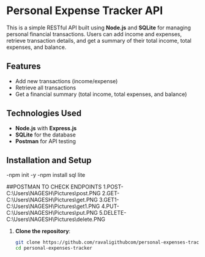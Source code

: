 # Personal Expense Tracker API

This is a simple RESTful API built using **Node.js** and **SQLite** for managing personal financial transactions. Users can add income and expenses, retrieve transaction details, and get a summary of their total income, total expenses, and balance.

## Features

- Add new transactions (income/expense)
- Retrieve all transactions
- Get a financial summary (total income, total expenses, and balance)

## Technologies Used

- **Node.js** with **Express.js**
- **SQLite** for the database
- **Postman** for API testing

## Installation and Setup

-npm init -y
-npm install sql lite

##POSTMAN TO CHECK ENDPOINTS
1.POST-C:\Users\NAGESH\Pictures\post.PNG
2.GET-C:\Users\NAGESH\Pictures\get.PNG
3.GET1-C:\Users\NAGESH\Pictures\get1.PNG
4.PUT-C:\Users\NAGESH\Pictures\put.PNG
5.DELETE-C:\Users\NAGESH\Pictures\delete.PNG

1. **Clone the repository**:
   ```bash
   git clone https://github.com/ravaligithubcom/personal-expenses-tracker.git
   cd personal-expenses-tracker
   ```
